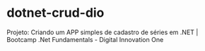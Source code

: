 # dotnet-crud-dio
Projeto: Criando um APP simples de cadastro de séries em .NET | Bootcamp .Net Fundamentals - Digital Innovation One
